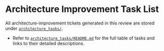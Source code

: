 # Architecture Improvement Task List

All architecture-improvement tickets generated in this review are stored under [`architecture_tasks/`](architecture_tasks/).

* Refer to [`architecture_tasks/README.md`](architecture_tasks/README.md) for the full table of tasks and links to their detailed descriptions. 